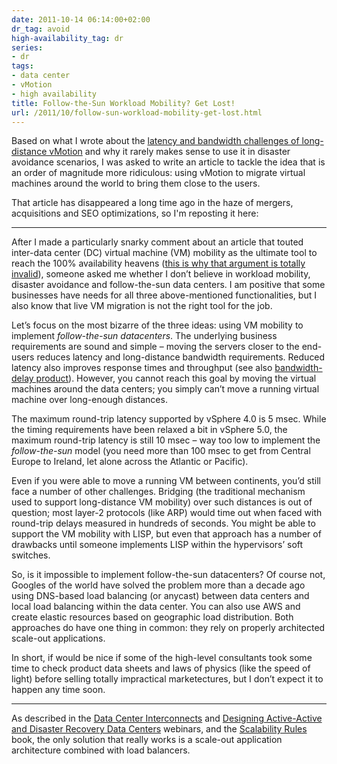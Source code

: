 ```yaml
---
date: 2011-10-14 06:14:00+02:00
dr_tag: avoid
high-availability_tag: dr
series:
- dr
tags:
- data center
- vMotion
- high availability
title: Follow-the-Sun Workload Mobility? Get Lost!
url: /2011/10/follow-sun-workload-mobility-get-lost.html
---
```

Based on what I wrote about the [latency and bandwidth challenges of long-distance vMotion](/2011/09/long-distance-vmotion-for-disaster.html) and why it rarely makes sense to use it in disaster avoidance scenarios, I was asked to write an article to tackle the idea that is an order of magnitude more ridiculous: using vMotion to migrate virtual machines around the world to bring them close to the users.

That article has disappeared a long time ago in the haze of mergers, acquisitions and SEO optimizations, so I'm reposting it here:
<!--more-->
---

After I made a particularly snarky comment about an article that touted inter-data center (DC) virtual machine (VM) mobility as the ultimate tool to reach the 100% availability heavens ([this is why that argument is totally invalid](/2011/08/high-availability-fallacies.html)), someone asked me whether I don’t believe in workload mobility, disaster avoidance and follow-the-sun data centers. I am positive that some businesses have needs for all three above-mentioned functionalities, but I also know that live VM migration is not the right tool for the job.

Let’s focus on the most bizarre of the three ideas: using VM mobility to implement *follow-the-sun datacenters*. The underlying business requirements are sound and simple – moving the servers closer to the end-users reduces latency and long-distance bandwidth requirements. Reduced latency also improves response times and throughput (see also [bandwidth-delay product](http://en.wikipedia.org/wiki/Bandwidth-delay_product)). However, you cannot reach this goal by moving the virtual machines around the data centers; you simply can’t move a running virtual machine over long-enough distances.

The maximum round-trip latency supported by vSphere 4.0 is 5 msec. While the timing requirements have been relaxed a bit in vSphere 5.0, the maximum round-trip latency is still 10 msec – way too low to implement the *follow-the-sun* model (you need more than 100 msec to get from Central Europe to Ireland, let alone across the Atlantic or Pacific).

Even if you were able to move a running VM between continents, you’d still face a number of other challenges. Bridging (the traditional mechanism used to support long-distance VM mobility) over such distances is out of question; most layer-2 protocols (like ARP) would time out when faced with round-trip delays measured in hundreds of seconds. You might be able to support the VM mobility with LISP, but even that approach has a number of drawbacks until someone implements LISP within the hypervisors’ soft switches.

So, is it impossible to implement follow-the-sun datacenters? Of course not, Googles of the world have solved the problem more than a decade ago using DNS-based load balancing (or anycast) between data centers and local load balancing within the data center. You can also use AWS and create elastic resources based on geographic load distribution. Both approaches do have one thing in common: they rely on properly architected scale-out applications.

In short, if would be nice if some of the high-level consultants took some time to check product data sheets and laws of physics (like the speed of light) before selling totally impractical marketectures, but I don’t expect it to happen any time soon.

---

As described in the [Data Center Interconnects](https://www.ipspace.net/Data_Center_Interconnects) and [Designing Active-Active and Disaster Recovery Data Centers](https://www.ipspace.net/Designing_Active-Active_and_Disaster_Recovery_Data_Centers) webinars, and the [Scalability Rules](http://www.amazon.com/gp/product/0321753887/ref=as_li_tf_tl) book, the only solution that really works is a scale-out application architecture combined with load balancers.

